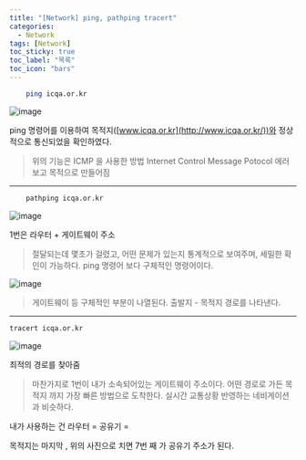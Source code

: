 ```yaml
---
title: "[Network] ping, pathping tracert"
categories:
  - Network
tags: [Network]
toc_sticky: true
toc_label: "목록"
toc_icon: "bars"
---
```


```bash
	ping icqa.or.kr
```

![image](https://github.com/solfany/solfany.github.io/assets/123814718/dc171aac-b10d-4f7d-a065-41b206f28675)

ping 명령어를 이용하여 목적지([www.icqa.or.kr](http://www.icqa.or.kr/))와 정상적으로 통신되었을 확인하였다.

> 위의 기능은 ICMP 을 사용한 방법
> Internet Control Message Potocol
> 에러보고 목적으로 만들어짐

---

```bash
	pathping icqa.or.kr
```

![image](https://github.com/solfany/solfany.github.io/assets/123814718/67c7a108-385d-40d8-806d-392777480db9)

1번은 라우터 + 게이트웨이 주소

> 절달되는데 몇초가 걸렸고, 어떤 문제가 있는지 통계적으로 보여주며, 세밀한 확인이 가능하다.
> ping 명령어 보다 구체적인 명령어이다.

![image](https://github.com/solfany/solfany.github.io/assets/123814718/0514d325-3311-4fac-9516-0da6c384cc3e)

> 게이트웨이 등 구체적인 부분이 나열된다.
> 출발지 - 목적지 경로를 나타낸다.

---

```bash
tracert icqa.or.kr
```

![image](https://github.com/solfany/solfany.github.io/assets/123814718/432bcca1-5a31-4bc3-bc24-78777c5d4e88)

최적의 경로를 찾아줌

> 마찬가지로 1번이 내가 소속되어있는 게이트웨이 주소이다.
> 어떤 경로로 가든 목적지 까지 가장 빠른 방법으로 도착한다.
> 실시간 교통상황 반영하는 네비게이션과 비슷하다.

내가 사용하는 건 라우터 = 공유기 =

목적지는 마지막 , 위의 사진으로 치면 7번 째 가 공유기 주소가 된다.
